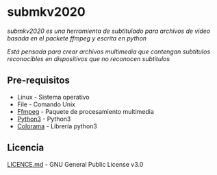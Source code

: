 # submkv2020

_submkv2020 es una herramienta de subtitulado para archivos de video basada en el packete ffmpeg y escrita en python_

_Está pensada para crear archivos multimedia que contengan subtitulos reconocibles en dispositivos que no reconocen subtitulos_

## Pre-requisitos

* Linux - Sistema operativo
* File - Comando Unix
* [Ffmpeg](https://github.com/FFmpeg/FFmpeg) - Paquete de procesamiento multimedia
* [Python3](https://www.python.org/) - Python3
* [Colorama](https://github.com/tartley/colorama) - Librería python3

## Licencia
[LICENCE.md](https://choosealicense.com/licenses/mit/) - GNU General Public License v3.0 
